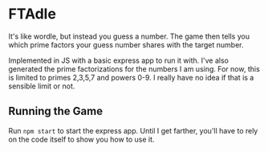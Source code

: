 # FTAdle

It's like wordle, but instead you guess a number. The game then tells you which prime factors
your guess number shares with the target number.

Implemented in JS with a basic express app to run it with. I've also generated the prime
factorizations for the numbers I am using. For now, this is limited to primes 2,3,5,7 and
powers 0-9. I really have no idea if that is a sensible limit or not.

## Running the Game

Run `npm start` to start the express app. Until I get farther, you'll have to rely on the code
itself to show you how to use it.